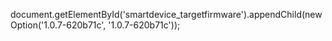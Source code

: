 document.getElementById('smartdevice_targetfirmware').appendChild(new Option('1.0.7-620b71c', '1.0.7-620b71c'));
